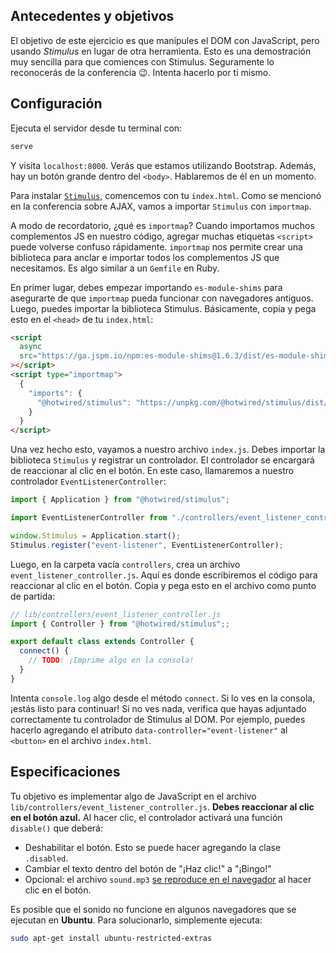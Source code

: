 ## Antecedentes y objetivos

El objetivo de este ejercicio es que manipules el DOM con JavaScript, pero usando _Stimulus_ en lugar de otra herramienta. Esto es una demostración muy sencilla para que comiences con Stimulus. Seguramente lo reconocerás de la conferencia 😉. Intenta hacerlo por ti mismo.

## Configuración

Ejecuta el servidor desde tu terminal con:

```bash
serve
```

Y visita `localhost:8000`. Verás que estamos utilizando Bootstrap. Además, hay un botón grande dentro del `<body>`. Hablaremos de él en un momento.

Para instalar [`Stimulus`](https://stimulus.hotwired.dev/handbook/installing), comencemos con tu `index.html`. Como se mencionó en la conferencia sobre AJAX, vamos a importar `Stimulus` con `importmap`.

A modo de recordatorio, ¿qué es `importmap`? Cuando importamos muchos complementos JS en nuestro código, agregar muchas etiquetas `<script>` puede volverse confuso rápidamente. `importmap` nos permite crear una biblioteca para anclar e importar todos los complementos JS que necesitamos. Es algo similar a un `Gemfile` en Ruby.

En primer lugar, debes empezar importando `es-module-shims` para asegurarte de que `importmap` pueda funcionar con navegadores antiguos. Luego, puedes importar la biblioteca Stimulus. Básicamente, copia y pega esto en el `<head>` de tu `index.html`:

```html
<script
  async
  src="https://ga.jspm.io/npm:es-module-shims@1.6.3/dist/es-module-shims.js"
></script>
<script type="importmap">
  {
    "imports": {
      "@hotwired/stimulus": "https://unpkg.com/@hotwired/stimulus/dist/stimulus.js"
    }
  }
</script>
```

Una vez hecho esto, vayamos a nuestro archivo `index.js`. Debes importar la biblioteca `Stimulus` y registrar un controlador. El controlador se encargará de reaccionar al clic en el botón. En este caso, llamaremos a nuestro controlador `EventListenerController`:

```javascript
import { Application } from "@hotwired/stimulus";

import EventListenerController from "./controllers/event_listener_controller.js";

window.Stimulus = Application.start();
Stimulus.register("event-listener", EventListenerController);
```

Luego, en la carpeta vacía `controllers`, crea un archivo `event_listener_controller.js`. Aquí es donde escribiremos el código para reaccionar al clic en el botón. Copia y pega esto en el archivo como punto de partida:

```javascript
// lib/controllers/event_listener_controller.js
import { Controller } from "@hotwired/stimulus";;

export default class extends Controller {
  connect() {
    // TODO: ¡Imprime algo en la consola!
  }
}
```

Intenta `console.log` algo desde el método `connect`. Si lo ves en la consola, ¡estás listo para continuar! Si no ves nada, verifica que hayas adjuntado correctamente tu controlador de Stimulus al DOM. Por ejemplo, puedes hacerlo agregando el atributo `data-controller="event-listener"` al `<button>` en el archivo `index.html`.

## Especificaciones

Tu objetivo es implementar algo de JavaScript en el archivo `lib/controllers/event_listener_controller.js`. **Debes reaccionar al clic en el botón azul.** Al hacer clic, el controlador activará una función `disable()` que deberá:

- Deshabilitar el botón. Esto se puede hacer agregando la clase `.disabled`.
- Cambiar el texto dentro del botón de "¡Haz clic!" a "¡Bingo!"
- Opcional: el archivo `sound.mp3` [se reproduce en el navegador](https://stackoverflow.com/questions/9419263/playing-audio-with-javascript) al hacer clic en el botón.

Es posible que el sonido no funcione en algunos navegadores que se ejecutan en **Ubuntu**. Para solucionarlo, simplemente ejecuta:

```bash
sudo apt-get install ubuntu-restricted-extras
```
